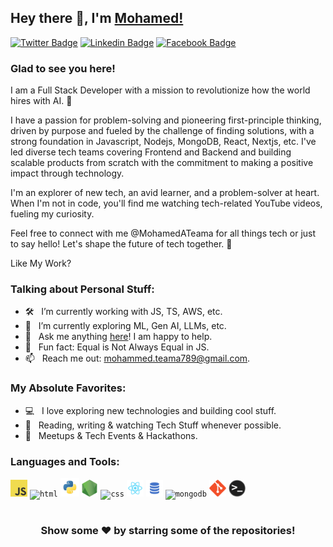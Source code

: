 ## Hey there 👋, I'm [Mohamed!](https://github.com/MohamedATeama/)

[![Twitter Badge](https://img.shields.io/badge/-Twitter-00acee?style=flat-square&logo=Twitter&logoColor=white)](https://twitter.com/Mohammed1032001)
[![Linkedin Badge](https://img.shields.io/badge/-LinkedIn-0e76a8?style=flat-square&logo=Linkedin&logoColor=white)](www.linkedin.com/in/mohammed-teama-1a40571aa)
[![Facebook Badge](https://img.shields.io/badge/-Facebook-e4405f?style=flat-square&logo=Facebook&logoColor=white)](https://www.facebook.com/mohammed.teama.789)

### Glad to see you here!

I am a Full Stack Developer with a mission to revolutionize how the world hires with AI. 🚀

I have a passion for problem-solving and pioneering first-principle thinking, driven by purpose and fueled by the challenge of finding solutions, with a strong foundation in Javascript, Nodejs, MongoDB, React, Nextjs, etc. I've led diverse tech teams covering Frontend and Backend and building scalable products from scratch with the commitment to making a positive impact through technology.

I'm an explorer of new tech, an avid learner, and a problem-solver at heart. When I'm not in code, you'll find me watching tech-related YouTube videos, fueling my curiosity.

Feel free to connect with me @MohamedATeama for all things tech or just to say hello! Let's shape the future of tech together. 🌟

Like My Work?

### Talking about Personal Stuff:

- 🛠 &nbsp; I’m currently working with JS, TS, AWS, etc.
- 🚀 &nbsp; I’m currently exploring ML, Gen AI, LLMs, etc.
- 💬 &nbsp; Ask me anything [here](https://github.com/MohamedATeama/MohamedATeama/issues/1#issue-2042622432)! I am happy to help.
- 👾 &nbsp; Fun fact: Equal is Not Always Equal in JS.
- 📫 &nbsp; Reach me out: mohammed.teama789@gmail.com.

### My Absolute Favorites:

- 💻 &nbsp; I love exploring new technologies and building cool stuff.
- 📰 &nbsp; Reading, writing & watching Tech Stuff whenever possible.
- 🍕 &nbsp; Meetups & Tech Events & Hackathons.

### Languages and Tools:

<code><img height="27" src="https://raw.githubusercontent.com/github/explore/80688e429a7d4ef2fca1e82350fe8e3517d3494d/topics/javascript/javascript.png" alt="javascript"></code>
<code><img height="27" src="https://play-lh.googleusercontent.com/RslBy1o2NEBYUdRjQtUqLbN-ZM2hpks1mHPMiHMrpAuLqxeBPcFSAjo65nQHbTA53YYn" alt="html"></code>
<code><img height="30" src="https://raw.githubusercontent.com/github/explore/80688e429a7d4ef2fca1e82350fe8e3517d3494d/topics/python/python.png" alt="python"></code>
<code><img height="27" src="https://raw.githubusercontent.com/github/explore/80688e429a7d4ef2fca1e82350fe8e3517d3494d/topics/nodejs/nodejs.png" alt="nodejs"></code>
<code><img height="27" src="https://colorlib.com/wp/wp-content/uploads/sites/2/creative-css3-tutorials.jpg" alt="css"></code>
<code><img height="27" src="https://raw.githubusercontent.com/github/explore/80688e429a7d4ef2fca1e82350fe8e3517d3494d/topics/react/react.png" alt="react"></code>
<code><img height="27" src="https://raw.githubusercontent.com/github/explore/80688e429a7d4ef2fca1e82350fe8e3517d3494d/topics/sql/sql.png" alt="sql"></code>
<code><img height="27" src="https://encrypted-tbn0.gstatic.com/images?q=tbn%3AANd9GcSTTzPAw-55ssm1Im594xYZ9eRQu2JylrkYLg&usqp=CAU" alt="mongodb"></code>
<code><img height="27" src="https://raw.githubusercontent.com/devicons/devicon/master/icons/git/git-original.svg" alt="git"></code>
<code><img height="27" src="https://raw.githubusercontent.com/github/explore/80688e429a7d4ef2fca1e82350fe8e3517d3494d/topics/terminal/terminal.png" alt="terminal"></code>

#

<div align="center">

### Show some ❤️ by starring some of the repositories!

</div>
